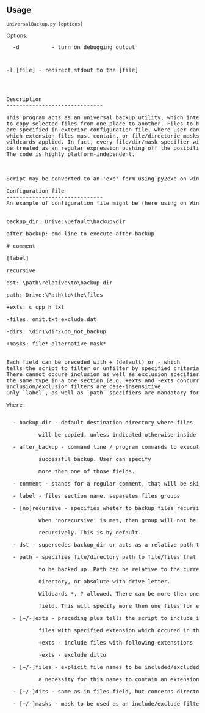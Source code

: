 Usage
------------------------------

    UniversalBackup.py [options]
Options:<br/>
<pre>
  -d          - turn on debugging output<br/></pre><pre>
  -l [file]   - redirect stdout to the [file]<br/>
<pre>

Description 
------------------------------

This program acts as an universal backup utility, which intends
to copy selected files from one place to another. Files to be copied,
are specified in exterior configuration file, where user can also specify
which extension files must contain, or file/directorie masks with
wildcards applied. In fact, every file/dir/mask specifier will
be treated as an regular expression pushing off the posibilities.
The code is highly platform-independent.<br/>
<br/>
Script may be converted to an 'exe' form using py2exe on windows.

Configuration file
------------------------------
An example of configuration file might be (here using on Windows):<br/>

backup_dir: Drive:\Default\backup\dir<br/>
after_backup: cmd-line-to-execute-after-backup<br/>
# comment<br/>
[label]<br/>
recursive<br/>
dst: \path\relative\to\backup_dir<br/>
path: Drive:\Path\to\the\files<br/>
+exts: c cpp h txt<br/>
-files: omit.txt exclude.dat<br/>
-dirs: \dir1\dir2\do_not_backup<br/>
+masks: file* alternative_mask*<br/>

Each field can be preceded with + (default) or - which
tells the script to filter or unfilter by specified criterias.
There cannot occure inclusion as well as exclusion specifier of
the same type in a one section (e.g. +exts and -exts concurrent).
Inclusion/exclusion filters are case-insensitive.
Only `label`, as well as `path` specifiers are mandatory for a section.<br/>
Where:<br/>
<pre>
  - backup_dir - default destination directory where files<br/>
          will be copied, unless indicated otherwise inside a section<br/>
  - after_backup - command line / program commands to execute after<br/>
          successful backup. User can specify<br/>
          more then one of those fields.<br/>
  - comment - stands for a regular comment, that will be skipped<br/>
  - label - files section name, separetes files groups<br/>
  - [no]recursive - specifies wheter to backup files recursively.<br/>
          When 'norecursive' is met, then group will not be scanned<br/>
          recursively. This is by default.<br/>
  - dst - supersedes backup_dir or acts as a relative path to the backup_dir<br/>
  - path - specifies file/directory path to file/files that need<br/>
          to be backed up. Path can be relative to the current script's<br/>
          directory, or absolute with drive letter.<br/>
          Wildcards *, ? allowed. There can be more then one path<br/>
          field. This will specify more then one files for example.<br/>
  - [+/-]exts - preceding plus tells the script to include in backup<br/>
          files with specified extension which occured in this list.<br/>
          +exts - include files with following extenstions<br/>
          -exts - exclude ditto<br/>
  - [+/-]files - explicit file names to be included/excluded. It is not<br/>
          a necessity for this names to contain an extension.<br/>
  - [+/-]dirs - same as in files field, but concerns directories.<br/>
  - [+/-]masks - mask to be used as an include/exclude filter.<br/>
</pre><br/>
